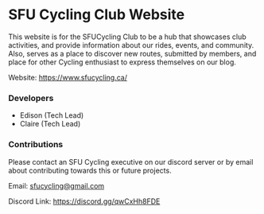 # SFU Cycling Club Website

This website is for the SFUCycling Club to be a hub that showcases club activities, and provide information about our rides, events, and community. Also, serves as a place to discover new routes, submitted by members, and place for other Cycling enthusiast to express themselves on our blog.

Website: https://www.sfucycling.ca/


### Developers
- Edison (Tech Lead)
- Claire (Tech Lead)

### Contributions
Please contact an SFU Cycling executive on our discord server or by email about contributing towards this or future projects.

Email: sfucycling@gmail.com

Discord Link: https://discord.gg/qwCxHh8FDE